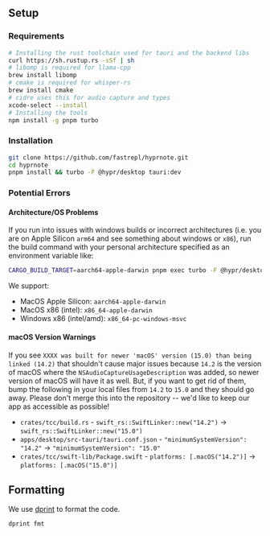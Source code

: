 ## Setup
### Requirements
``` bash
# Installing the rust toolchain used for tauri and the backend libs
curl https://sh.rustup.rs -sSf | sh
# libomp is required for llama-cpp
brew install libomp
# cmake is required for whisper-rs
brew install cmake
# cidre uses this for audio capture and types
xcode-select --install
# Installing the tools
npm install -g pnpm turbo
```

### Installation
```bash
git clone https://github.com/fastrepl/hyprnote.git
cd hyprnote
pnpm install && turbo -F @hypr/desktop tauri:dev
```

### Potential Errors
#### Architecture/OS Problems
If you run into issues with windows builds or incorrect architectures (i.e. you are on Apple Silicon `arm64` and see something about windows or `x86`), run the build command with your personal architecture specified as an environment variable like:
```bash
CARGO_BUILD_TARGET=aarch64-apple-darwin pnpm exec turbo -F @hypr/desktop tauri:dev 
```

We support:
- MacOS Apple Silicon: `aarch64-apple-darwin`
- MacOS x86 (intel): `x86_64-apple-darwin`
- Windows x86 (intel/amd): `x86_64-pc-windows-msvc`

#### macOS Version Warnings
If you see `XXXX was built for newer 'macOS' version (15.0) than being linked (14.2)` that shouldn't cause major issues because `14.2` is the version of macOS where the `NSAudioCaptureUsageDescription` was added, so newer version of macOS will have it as well. But, if you want to get rid of them, bump the following in your local files from `14.2` to `15.0` and they should go away. Please don't merge this into the repository -- we'd like to keep our app as accessible as possible!
- `crates/tcc/build.rs` - `swift_rs::SwiftLinker::new("14.2")` -> `swift_rs::SwiftLinker::new("15.0")`
- `apps/desktop/src-tauri/tauri.conf.json` - `"minimumSystemVersion": "14.2"` -> `"minimumSystemVersion": "15.0"`
- `crates/tcc/swift-lib/Package.swift` - `platforms: [.macOS("14.2")]` -> `platforms: [.macOS("15.0")]`

## Formatting

We use [dprint](https://dprint.dev/) to format the code.

```bash
dprint fmt
```